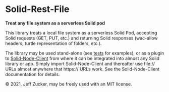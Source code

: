 # Solid-Rest-File

**Treat any file system as a serverless Solid pod**

This library treats a local file system as a serverless Solid Pod, accepting Solid requests (GET, PUT, etc.) and returning Solid responses (wac-allow headers, turtle representation of folders, etc.).

The library may be used stand-alone (see [tests](./tests/all.js) for examples), or as a plugin to [Solid-Node-Client](https://github.com/solid/solid-node-client) from where it can be integrated into almost any Solid library or app.  Simply import Solid-Node-Client and thereafter use file:// URLs almost anywhere that https:// URLs work.  See the Solid-Node-Client documentation for details.

&copy; 2021, Jeff Zucker, may be freely used with an MIT license.





